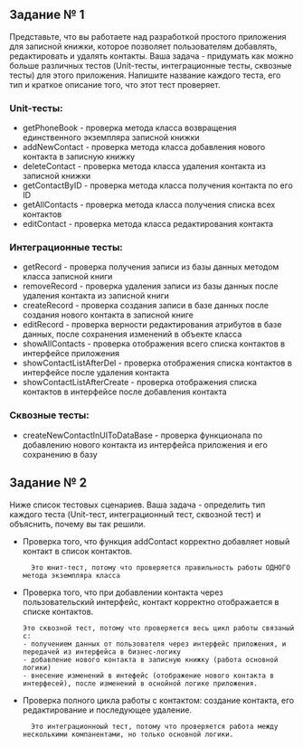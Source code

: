 ## Задание № 1
 Представьте, что вы работаете над разработкой простого приложения для записной книжки, которое позволяет пользователям добавлять, редактировать и удалять контакты. Ваша задача - придумать как можно больше различных тестов (Unit-тесты, интеграционные тесты, сквозные тесты) для этого приложения. Напишите название каждого теста, его тип и краткое описание того, что этот тест проверяет.

### Unit-тесты:
- getPhoneBook - проверка метода класса возвращения единственного экземпляра записной книжки
- addNewContact - проверка метода класса добавления нового контакта в записную книжку
- deleteContact - проверка метода класса удаления контакта из записной книжки
- getContactByID - проверка метода класса получения контакта по его ID
- getAllContacts - проверка метода класса получения списка всех контактов
- editContact - проверка метода класса редактирования контакта

### Интеграционные тесты:
- getRecord - проверка получения записи из базы данных методом класса записной книги
- removeRecord - проверка удаления записи из базы данных после удаления контакта из записной книги
- createRecord - проверка создания записи в базе данных после создания нового контакта в записной книге
- editRecord - проверка верности редактирования атрибутов в базе данных, после сохранения изменений в объекте класса
- showAllContacts - проверка отображения всего списка контактов в интерфейсе приложения
- showContactListAfterDel - проверка отображения списка контактов в интерфейсе после удаления контакта
- showContactListAfterCreate - проверка отображения списка контактов в интерфейсе после добавления контакта

### Сквозные тесты:
- createNewContactInUIToDataBase - проверка функционала по добавлению нового контакта из интерфейса приложения и его сохранению в базу

## Задание № 2

Ниже список тестовых сценариев. Ваша задача - определить тип каждого теста (Unit-тест, интеграционный тест, сквозной тест) и объяснить, почему вы так решили.

- Проверка того, что функция addContact корректно добавляет новый контакт в список контактов.
        
        Это юнит-тест, потому что проверяется правильность работы ОДНОГО метода экземпляра класса
- Проверка того, что при добавлении контакта через пользовательский интерфейс, контакт корректно отображается в списке контактов.

      Это сквозной тест, потому что проверяется весь цикл работы связаный с:
      - получением данных от пользователя через интерфейс приложения, и передачей из интерфейса в бизнес-логику
      - добавление нового контакта в записную книжку (работа основной логики)
      - внесение изменений в интефейс (отображение нового контакта в интерфесей), после изменений в оснойной логике приложения.
- Проверка полного цикла работы с контактом: создание контакта, его редактирование и последующее удаление.

        Это интеграционноый тест, потому что проверяется работа между несколькими компанентами, но только основной логики.